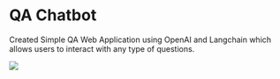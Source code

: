 # QA Chatbot 
 
Created Simple QA Web Application using OpenAI and Langchain which allows users to interact with any type of questions.

![](QA_picture.png)